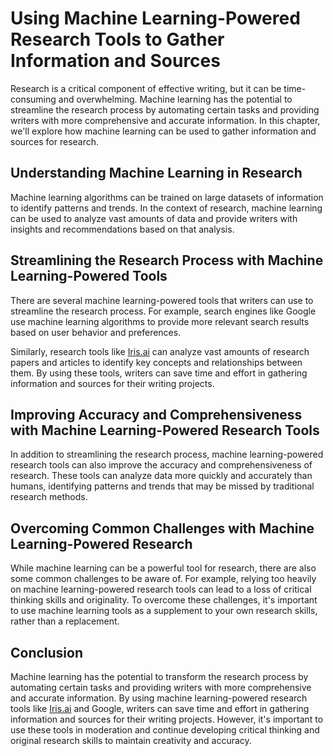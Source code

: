 Using Machine Learning-Powered Research Tools to Gather Information and Sources
====================================================================================================================================================

Research is a critical component of effective writing, but it can be time-consuming and overwhelming. Machine learning has the potential to streamline the research process by automating certain tasks and providing writers with more comprehensive and accurate information. In this chapter, we'll explore how machine learning can be used to gather information and sources for research.

Understanding Machine Learning in Research
------------------------------------------

Machine learning algorithms can be trained on large datasets of information to identify patterns and trends. In the context of research, machine learning can be used to analyze vast amounts of data and provide writers with insights and recommendations based on that analysis.

Streamlining the Research Process with Machine Learning-Powered Tools
---------------------------------------------------------------------

There are several machine learning-powered tools that writers can use to streamline the research process. For example, search engines like Google use machine learning algorithms to provide more relevant search results based on user behavior and preferences.

Similarly, research tools like [Iris.ai](http://Iris.ai) can analyze vast amounts of research papers and articles to identify key concepts and relationships between them. By using these tools, writers can save time and effort in gathering information and sources for their writing projects.

Improving Accuracy and Comprehensiveness with Machine Learning-Powered Research Tools
-------------------------------------------------------------------------------------

In addition to streamlining the research process, machine learning-powered research tools can also improve the accuracy and comprehensiveness of research. These tools can analyze data more quickly and accurately than humans, identifying patterns and trends that may be missed by traditional research methods.

Overcoming Common Challenges with Machine Learning-Powered Research
-------------------------------------------------------------------

While machine learning can be a powerful tool for research, there are also some common challenges to be aware of. For example, relying too heavily on machine learning-powered research tools can lead to a loss of critical thinking skills and originality. To overcome these challenges, it's important to use machine learning tools as a supplement to your own research skills, rather than a replacement.

Conclusion
----------

Machine learning has the potential to transform the research process by automating certain tasks and providing writers with more comprehensive and accurate information. By using machine learning-powered research tools like [Iris.ai](http://Iris.ai) and Google, writers can save time and effort in gathering information and sources for their writing projects. However, it's important to use these tools in moderation and continue developing critical thinking and original research skills to maintain creativity and accuracy.


